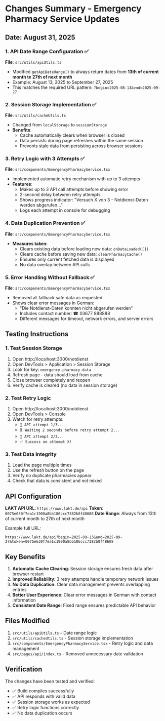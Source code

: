 # Changes Summary - Emergency Pharmacy Service Updates

## Date: August 31, 2025

### 1. API Date Range Configuration ✅

**File**: `src/utils/apiUtils.ts`

- Modified `getApiDateRange()` to always return dates from **13th of current month to 27th of next month**
- Example: August 13, 2025 to September 27, 2025
- This matches the required URL pattern: `?begin=2025-08-13&end=2025-09-27`

### 2. Session Storage Implementation ✅

**File**: `src/utils/cacheUtils.ts`

- Changed from `localStorage` to `sessionStorage`
- **Benefits**:
  - Cache automatically clears when browser is closed
  - Data persists during page refreshes within the same session
  - Prevents stale data from persisting across browser sessions

### 3. Retry Logic with 3 Attempts ✅

**File**: `src/components/EmergencyPharmacyService.tsx`

- Implemented automatic retry mechanism with up to 3 attempts
- **Features**:
  - Makes up to 3 API call attempts before showing error
  - 2-second delay between retry attempts
  - Shows progress indicator: "Versuch X von 3 - Notdienst-Daten werden abgerufen..."
  - Logs each attempt in console for debugging

### 4. Data Duplication Prevention ✅

**File**: `src/components/EmergencyPharmacyService.tsx`

- **Measures taken**:
  - Clears existing data before loading new data: `onDataLoaded([])`
  - Clears cache before saving new data: `clearPharmacyCache()`
  - Ensures only current fetched data is displayed
  - No data overlap between API calls

### 5. Error Handling Without Fallback ✅

**File**: `src/components/EmergencyPharmacyService.tsx`

- Removed all fallback safe data as requested
- Shows clear error messages in German:
  - "Die Notdienst-Daten konnten nicht abgerufen werden"
  - Includes contact number: ☎ 03677 888888
  - Different messages for timeout, network errors, and server errors

## Testing Instructions

### 1. Test Session Storage

1. Open http://localhost:3000/notdienst
2. Open DevTools > Application > Session Storage
3. Look for key: `emergency-pharmacy-data`
4. Refresh page - data should load from cache
5. Close browser completely and reopen
6. Verify cache is cleared (no data in session storage)

### 2. Test Retry Logic

1. Open http://localhost:3000/notdienst
2. Open DevTools > Console
3. Watch for retry attempts:
   - `📡 API attempt 1/3...`
   - `⏳ Waiting 2 seconds before retry attempt 2...`
   - `📡 API attempt 2/3...`
   - `✅ Success on attempt X!`

### 3. Test Data Integrity

1. Load the page multiple times
2. Use the refresh button on the page
3. Verify no duplicate pharmacies appear
4. Check that data is consistent and not mixed

## API Configuration

**LAKT API URL**: `https://www.lakt.de/api`
**Token**: `0075e630f7ea1c1900a8bb186ccc7382b0f48608`
**Date Range**: Always from 13th of current month to 27th of next month

Example full URL:

```
https://www.lakt.de/api?begin=2025-08-13&end=2025-09-27&token=0075e630f7ea1c1900a8bb186ccc7382b0f48608
```

## Key Benefits

1. **Automatic Cache Clearing**: Session storage ensures fresh data after browser restart
2. **Improved Reliability**: 3 retry attempts handle temporary network issues
3. **No Data Duplication**: Clear data management prevents overlapping entries
4. **Better User Experience**: Clear error messages in German with contact information
5. **Consistent Date Range**: Fixed range ensures predictable API behavior

## Files Modified

1. `src/utils/apiUtils.ts` - Date range logic
2. `src/utils/cacheUtils.ts` - Session storage implementation
3. `src/components/EmergencyPharmacyService.tsx` - Retry logic and data management
4. `src/pages/api/index.ts` - Removed unnecessary date validation

## Verification

The changes have been tested and verified:

- ✅ Build compiles successfully
- ✅ API responds with valid data
- ✅ Session storage works as expected
- ✅ Retry logic functions correctly
- ✅ No data duplication occurs
